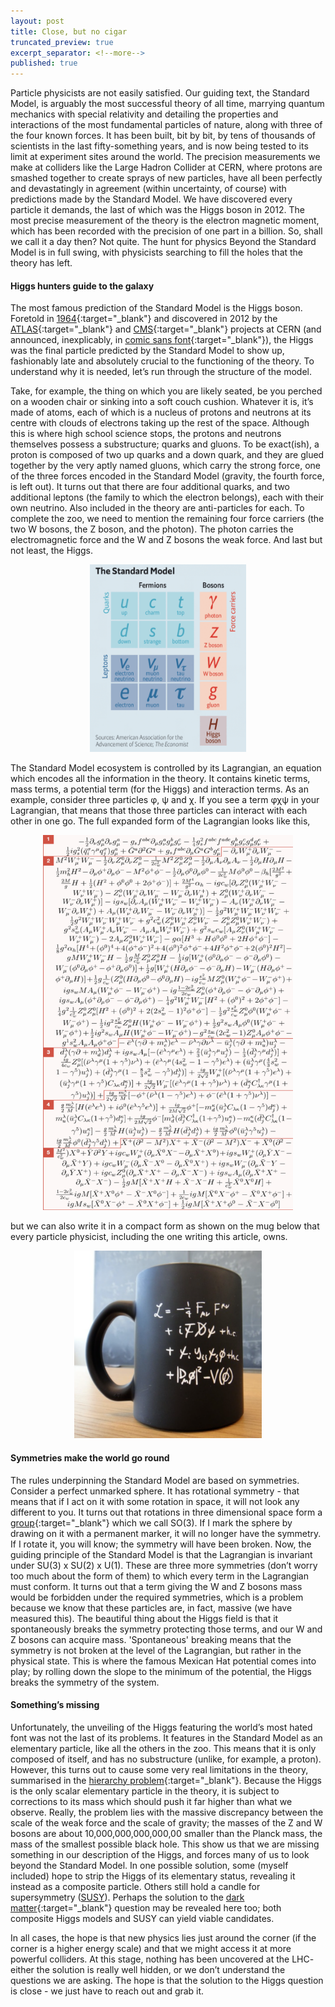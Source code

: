 ```yaml
---
layout: post
title: Close, but no cigar
truncated_preview: true
excerpt_separator: <!--more-->
published: true
---
```


Particle physicists are not easily satisfied. Our guiding text, the Standard Model, is arguably the most successful theory of all time, 
marrying quantum mechanics with special relativity and detailing the properties and interactions of the most fundamental particles of 
nature, along with three of the four known forces. It has been built, bit by bit, by tens of thousands of scientists in the last 
fifty-something years, and is now being tested to its limit at experiment sites around the world. The precision measurements we make at 
colliders like the Large Hadron Collider at CERN, where protons are smashed together to create sprays of new particles, have all been 
perfectly and devastatingly in agreement (within uncertainty, of course) with predictions made by the Standard Model. We have discovered 
every particle it demands, the last of which was the Higgs boson in 2012. The most precise measurement of the theory is the electron 
magnetic moment, which has been recorded with the precision of one part in a billion. So, shall we call it a day then? Not quite. The 
hunt for physics Beyond the Standard Model is in full swing, with physicists searching to fill the holes that the theory has left.

<!--more-->

#### Higgs hunters guide to the galaxy
The most famous prediction of the Standard Model is the Higgs boson. Foretold in [1964](https://journals.aps.org/prl/pdf/10.1103/PhysRevLett.13.508){:target="_blank"} and discovered in 2012 by the [ATLAS](https://arxiv.org/pdf/1207.7214.pdf){:target="_blank"} and 
[CMS](https://arxiv.org/pdf/1207.7235.pdf){:target="_blank"} projects at CERN (and announced, inexplicably, in [comic sans font](https://github.com/lhmason/lhmason.github.io/blob/main/Higgs.png?raw=true){:target="_blank"}), the Higgs was the final particle predicted by the Standard Model to show up, fashionably late and absolutely crucial to the functioning of the theory. To 
understand why it is needed, let’s run through the structure of the model.

Take, for example, the thing on which you are likely seated, be you perched on a wooden chair or sinking into a soft couch cushion. Whatever 
it is, it’s made of atoms, each of which is a nucleus of protons and neutrons at its centre with clouds of electrons taking up the rest of 
the space. Although this is where high school science stops, the protons and neutrons themselves possess a substructure; quarks and gluons. 
To be exact(ish), a proton is composed of two up quarks and a down quark, and they are glued together by the very aptly named gluons, which 
carry the strong force, one of the three forces encoded in the Standard Model (gravity, the fourth force, is left out). It turns out that there are four additional quarks, and two additional leptons (the family to which the electron 
belongs), each with their own neutrino. Also included in the theory are anti-particles for each. To complete the zoo, we need to mention the 
remaining four force carriers (the two W  bosons, the Z boson, and the photon). The photon carries the electromagnetic force and the W and Z 
bosons the weak force. And last but not least, the Higgs.

<p align="center"> 
<img src="https://github.com/lhmason/lhmason.github.io/blob/main/SM.png?raw=true" alt="mug" width="250" height="300">
</p>

The Standard Model ecosystem is controlled by its Lagrangian, an equation which encodes all the information in the theory. It contains kinetic 
terms, mass terms, a potential term (for the Higgs) and interaction terms. As an example, consider three particles φ, ψ and χ. If you 
see a term φχψ in your Lagrangian, that means that those three particles can interact with each other in one go. The full expanded 
form of the Lagrangian looks like this,

<p align="center">
<img src="https://github.com/lhmason/lhmason.github.io/blob/main/LSM.png?raw=true" alt="Lagrangian" width="400" height="600">
</p>
  
but we can also write it in a compact form as shown on the mug below that every particle physicist, including the one writing this article, owns.

<p align="center">
<img src="https://github.com/lhmason/lhmason.github.io/blob/main/Mug.png?raw=true" alt="Lagrangian" width="300" height="300">
</p>
  
#### Symmetries make the world go round
The rules underpinning the Standard Model are based on symmetries. Consider a perfect unmarked sphere. It has rotational symmetry - that means that if 
I act on it with some rotation in space, it will not look any different to you. It turns out that rotations in three dimensional space form a [group](https://en.wikipedia.org/wiki/Group_(mathematics)){:target="_blank"} which we call SO(3). If I mark the sphere by drawing on it with a permanent marker, it will no longer have the symmetry. If I rotate 
it, you will know; the symmetry will have been broken. Now, the guiding principle of the Standard Model is that the Lagrangian is invariant under 
SU(3) x SU(2) x U(1). These are three more symmetries (don’t worry too much about the form of them) to which every term in the Lagrangian must conform. 
It turns out that a term giving the W and Z bosons mass would be forbidden under the required symmetries, which is a problem because we know that these 
particles are, in fact, massive (we have measured this). The beautiful thing about the Higgs field is that it spontaneously breaks the symmetry protecting 
those terms, and our W and Z bosons can acquire mass. 'Spontaneous' breaking means that the symmetry is not broken at the level of the Lagrangian, but rather in the physical state. This is where the famous Mexican Hat potential comes into play; by rolling down the slope to the 
minimum of the potential, the Higgs breaks the symmetry of the system.

#### Something’s missing
Unfortunately, the unveiling of the Higgs featuring the world’s most hated font was not the last of its problems. It features in the Standard Model as an 
elementary particle, like all the others in the zoo. This means that it is only composed of itself, and has no substructure (unlike, for example, a proton). 
However, this turns out to cause some very real limitations in the theory, summarised in the [hierarchy problem](https://www.quantumdiaries.org/2012/07/01/the-hierarchy-problem-why-the-higgs-has-a-snowballs-chance-in-hell/){:target="_blank"}. Because the Higgs is the only scalar 
elementary particle in the theory, it is subject to corrections to its mass which should push it far higher than what we observe. Really, the problem lies with the massive discrepancy between the scale of the weak force and the scale of gravity; the masses of the Z and W bosons are about 10,000,000,000,000,00 smaller than the Planck mass, the mass of the smallest possible black hole. This show us that we are 
missing something in our description of the Higgs, and forces many of us to look beyond the Standard Model. In one possible solution, some (myself included) hope to strip the Higgs of its elementary status, revealing it instead as a composite particle. Others still hold a candle for supersymmetry ([SUSY](https://home.cern/science/physics/supersymmetry)). Perhaps the 
solution to the [dark matter](https://lhmason.github.io/blog/2021/01/24/dm/){:target="_blank"} question may be revealed here too; both composite Higgs models and SUSY can yield viable candidates. 

In all cases, the hope is that new physics lies just around the corner (if the corner is a higher energy scale) and that we might access it at more powerful 
colliders. At this stage, nothing has been uncovered at the LHC- either the solution is really well hidden, or we don’t understand the questions we are asking. 
The hope is that the solution to the Higgs question is close - we just have to reach out and grab it.
